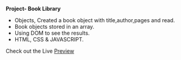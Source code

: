 **Project- Book Library**

- Objects, Created a book object with title,author,pages and read.
- Book objects stored in an array.
- Using DOM to see the results.
- HTML, CSS & JAVASCRIPT.

Check out the Live [Preview](https://zvikomboreronyambuya.github.io/Book-Library/)
